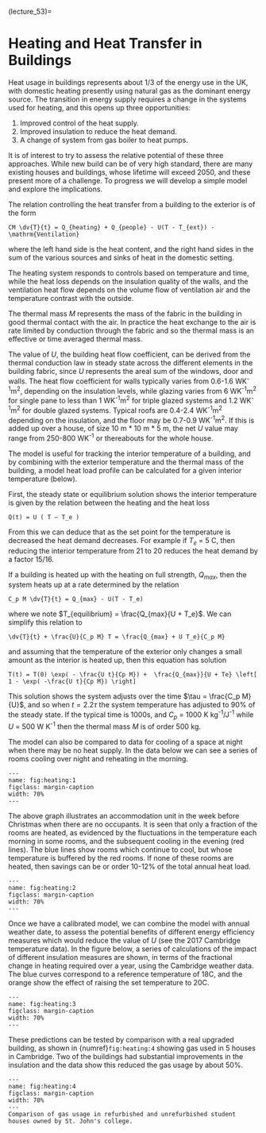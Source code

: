 (lecture_53)=
# Heating and Heat Transfer in Buildings

Heat usage in buildings represents about 1/3 of the energy use in the UK, with domestic heating presently using natural gas as the dominant energy source.
The transition in energy supply requires a change in the systems used for heating, and this opens up three opportunities:

  1. Improved control of the heat supply.
  2. Improved insulation to reduce the heat demand.
  3. A change of system from gas boiler to heat pumps.

It is of interest to try to assess the relative potential of these three approaches.
While new build can be of very high standard, there are many existing houses and buildings, whose lifetime will exceed 2050, and these present more of a challenge.
To progress we will develop a simple model and explore the implications.

The relation controlling the heat transfer from a building to the exterior is of the form

```{math}
CM \dv{T}{t} = Q_{heating} + Q_{people} - U(T - T_{ext}) - \mathrm{Ventilation}
```

where the left hand side is the heat content, and the right hand sides in the sum of the various sources and sinks of heat in the domestic setting.

The heating system responds to controls based on temperature and time, while the heat loss depends on the insulation quality of the walls,
and the ventilation heat flow depends on the volume flow of ventilation air and the temperature contrast with the outside.

The thermal mass $M$ represents the mass of the fabric in the building in good thermal contact with the air.
In practice the heat exchange to the air is rate limited by conduction through the fabric and so the thermal mass is an effective or time averaged thermal mass.

The value of $U$, the building heat flow coefficient,
can be derived from the thermal conduction law in steady state across the different elements in the building fabric,
since $U$ represents the areal sum of the windows, door and walls.
The heat flow coefficient for walls typically varies from 0.6-1.6 WK<sup>-1</sup>m<sup>2</sup>, depending on the insulation levels, 
while glazing varies from 6 WK<sup>-1</sup>m<sup>2</sup> for single pane to less than 1 WK<sup>-1</sup>m<sup>2</sup> for triple glazed systems
and 1.2 WK<sup>-1</sup>m<sup>2</sup> for double glazed systems.
Typical roofs are 0.4-2.4 WK<sup>-1</sup>m<sup>2</sup> depending on the insulation, and the floor may be 0.7-0.9 WK<sup>-1</sup>m<sup>2</sup>.
If this is added up over a house, of size 10 m * 10 m * 5 m, the net $U$ value may range from 250-800 WK<sup>-1</sup> or thereabouts for the whole house.

The model is useful for tracking the interior temperature of a building, and by combining with the exterior temperature and the thermal mass of the building,
a model heat load profile can be calculated for a given interior temperature (below).

First, the steady state or equilibrium solution shows the interior temperature is given by the relation between the heating and the heat loss

```{math}
Q(t) = U ( T – T_e )
```

From this we can deduce that as the set point for the temperature is decreased the heat demand decreases.
For example if $T_e$ = 5 C, then reducing the interior temperature from 21 to 20 reduces the heat demand by a factor 15/16.

If a building is heated up with the heating on full strength, $Q_{max}$, then the system heats up at a rate determined by the relation

```{math}
C_p M \dv{T}{t} = Q_{max} - U(T - T_e)
```

where we note  $T_{equilibrium} = \frac{Q_{max}{U + T_e}$.
We can simplify this relation to

```{math}
\dv{T}{t} + \frac{U}{C_p M} T = \frac{Q_{max} + U T_e}{C_p M}
```

and assuming that the temperature of the exterior only changes a small amount as the interior is heated  up, then this equation has solution

```{math}
T(t) = T(0) \exp( - \frac{U t}{Cp M}) +  \frac{Q_{max}}{U + Te} \left[ 1 - \exp( -\frac{U t}{Cp M}) \right]
```

This solution shows the system adjusts over the time $\tau = \frac{C_p M}{U}$, and so when $t = 2.2 \tau$ the system temperature has adjusted to 90% of the steady state.
If the typical time is 1000s, and $C_p$ = 1000  K kg<sup>-1</sup>/J<sup>-1</sup> while $U$ = 500 W K<sup>-1</sup> then the thermal mass $M$ is of order 500 kg. 

The model can also be compared to data for cooling of a space at night when there may be no heat supply.
In the data below we can see a series of rooms cooling over night and reheating in the morning.

```{figure} figures/10_energytransitions.5.1.png
---
name: fig:heating:1
figclass: margin-caption
width: 70%
---
```

The above graph illustrates an accommodation unit in the week before Christmas when there are no occupants.
It is seen that only a fraction of the rooms are heated, as evidenced by the fluctuations in the temperature each morning in some rooms, 
and the subsequent cooling in the evening (red lines).
The blue lines show rooms which continue to cool, but whose temperature is buffered by the red rooms.
If none of these rooms are heated, then savings can be or order 10-12% of the total annual heat load.


```{figure} figures/10_energytransitions.5.2.png
---
name: fig:heating:2
figclass: margin-caption
width: 70%
---
```

Once we have a calibrated model, we can combine the model with annual weather date, 
to assess the potential benefits of different energy efficiency measures which would reduce the value of $U$ (see the 2017 Cambridge temperature data).
In the figure below, a series of calculations of the impact of different insulation measures are shown,
in terms of the fractional change in heating required over a year, using the Cambridge weather data.
The blue curves correspond to a reference temperature of 18C, and the orange show the effect of raising the set temperature to 20C.

```{figure} figures/10_energytransitions.5.3.png
---
name: fig:heating:3
figclass: margin-caption
width: 70%
---
```
These predictions can be tested by comparison with a real upgraded building, as shown in {numref}`fig:heating:4` showing gas used in 5 houses in Cambridge.
Two of the buildings had substantial improvements in the insulation and the data show this reduced the gas usage by about 50%.

```{figure} figures/10_energytransitions.5.4.png
---
name: fig:heating:4
figclass: margin-caption
width: 70%
---
Comparison of gas usage in refurbished and unrefurbished student houses owned by St. John's college.
```
